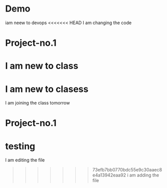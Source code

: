 # Demo
iam neew to devops
<<<<<<< HEAD
 I am changing the code
# Project-no.1
# I am new to class
# I am new to clasess
I am joining the class tomorrow
# Project-no.1
testing
=======
I am editing the file
>>>>>>> 73efb7bb0770bdc55e9c30aaec8e4a13942eaa92
i am adding the file
